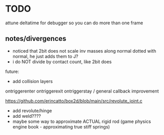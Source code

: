 # TODO

attune deltatime for debugger so you can do more than one frame

## notes/divergences

- noticed that 2bit does not scale inv masses along normal dotted with normal, he just adds them to J?
- i do NOT divide by contact count, like 2bit does

future:

- add collision layers

ontriggerenter ontriggerexit ontriggerstay
/ general callback improvement

<https://github.com/erincatto/box2d/blob/main/src/revolute_joint.c>

- add revolute/hinge
- add weld????
- maybe some way to approximate ACTUAL rigid rod (game physics engine book - approximating true stiff springs)
